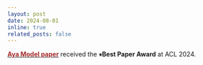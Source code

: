 ```yaml
---
layout: post
date: 2024-08-01
inline: true
related_posts: false
---
```


**[<span style="color:brown;">Aya Model paper</span>](https://arxiv.org/abs/2402.07827)** received the **&#11089;Best Paper Award** at ACL 2024.